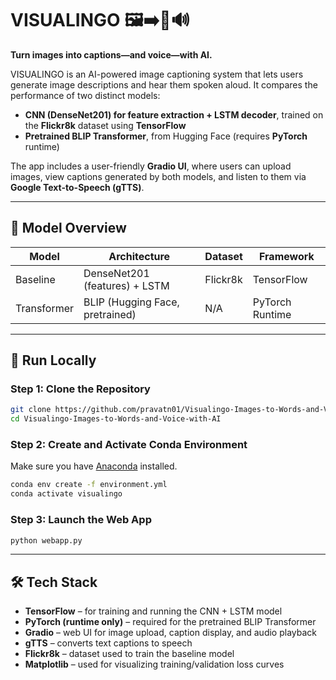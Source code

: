 # VISUALINGO 🖼️➡️📝🔊  
**Turn images into captions—and voice—with AI.**

VISUALINGO is an AI-powered image captioning system that lets users generate image descriptions and hear them spoken aloud. It compares the performance of two distinct models:

- **CNN (DenseNet201) for feature extraction + LSTM decoder**, trained on the **Flickr8k** dataset using **TensorFlow**
- **Pretrained BLIP Transformer**, from Hugging Face (requires **PyTorch** runtime)

The app includes a user-friendly **Gradio UI**, where users can upload images, view captions generated by both models, and listen to them via **Google Text-to-Speech (gTTS)**.

---

## 🧠 Model Overview

| Model        | Architecture                        | Dataset   | Framework      |
|--------------|-------------------------------------|-----------|----------------|
| Baseline     | DenseNet201 (features) + LSTM       | Flickr8k  | TensorFlow     |
| Transformer  | BLIP (Hugging Face, pretrained)     | N/A       | PyTorch Runtime|

---

## 🚀 Run Locally

### Step 1: Clone the Repository

```bash
git clone https://github.com/pravatn01/Visualingo-Images-to-Words-and-Voice-with-AI.git
cd Visualingo-Images-to-Words-and-Voice-with-AI
```

### Step 2: Create and Activate Conda Environment

Make sure you have [Anaconda](https://www.anaconda.com/download/success) installed.

```bash
conda env create -f environment.yml
conda activate visualingo
```

### Step 3: Launch the Web App

```bash
python webapp.py
```

---

## 🛠 Tech Stack

- **TensorFlow** – for training and running the CNN + LSTM model  
- **PyTorch (runtime only)** – required for the pretrained BLIP Transformer  
- **Gradio** – web UI for image upload, caption display, and audio playback  
- **gTTS** – converts text captions to speech  
- **Flickr8k** – dataset used to train the baseline model  
- **Matplotlib** – used for visualizing training/validation loss curves
